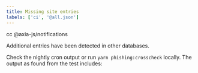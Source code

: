 ```yaml
---
title: Missing site entries
labels: ['ci', '@all.json']
---
```


cc @axia-js/notifications

Additional entries have been detected in other databases.

Check the nightly cron output or run `yarn phishing:crosscheck` locally. The output as found from the test includes:

